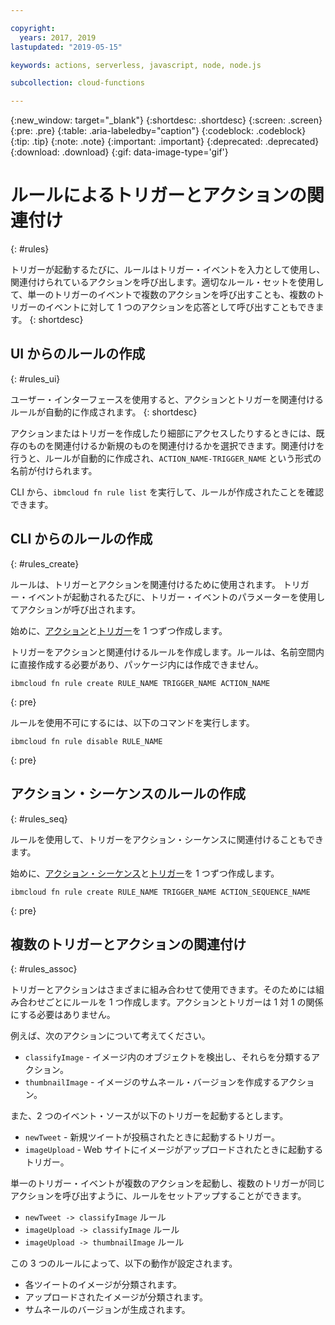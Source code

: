 ```yaml
---

copyright:
  years: 2017, 2019
lastupdated: "2019-05-15"

keywords: actions, serverless, javascript, node, node.js

subcollection: cloud-functions

---
```


{:new_window: target="_blank"}
{:shortdesc: .shortdesc}
{:screen: .screen}
{:pre: .pre}
{:table: .aria-labeledby="caption"}
{:codeblock: .codeblock}
{:tip: .tip}
{:note: .note}
{:important: .important}
{:deprecated: .deprecated}
{:download: .download}
{:gif: data-image-type='gif'}


# ルールによるトリガーとアクションの関連付け
{: #rules}

トリガーが起動するたびに、ルールはトリガー・イベントを入力として使用し、関連付けられているアクションを呼び出します。適切なルール・セットを使用して、単一のトリガーのイベントで複数のアクションを呼び出すことも、複数のトリガーのイベントに対して 1 つのアクションを応答として呼び出すこともできます。
{: shortdesc}


## UI からのルールの作成
{: #rules_ui}

ユーザー・インターフェースを使用すると、アクションとトリガーを関連付けるルールが自動的に作成されます。
{: shortdesc}

アクションまたはトリガーを作成したり細部にアクセスしたりするときには、既存のものを関連付けるか新規のものを関連付けるかを選択できます。関連付けを行うと、ルールが自動的に作成され、`ACTION_NAME-TRIGGER_NAME` という形式の名前が付けられます。

CLI から、`ibmcloud fn rule list` を実行して、ルールが作成されたことを確認できます。


## CLI からのルールの作成
{: #rules_create}

ルールは、トリガーとアクションを関連付けるために使用されます。 トリガー・イベントが起動されるたびに、トリガー・イベントのパラメーターを使用してアクションが呼び出されます。

始めに、[アクション](/docs/openwhisk?topic=cloud-functions-actions)と[トリガー](/docs/openwhisk?topic=cloud-functions-triggers)を 1 つずつ作成します。


トリガーをアクションと関連付けるルールを作成します。ルールは、名前空間内に直接作成する必要があり、パッケージ内には作成できません。
```
ibmcloud fn rule create RULE_NAME TRIGGER_NAME ACTION_NAME
```
{: pre}


ルールを使用不可にするには、以下のコマンドを実行します。
```
ibmcloud fn rule disable RULE_NAME
```
{: pre}


## アクション・シーケンスのルールの作成
{: #rules_seq}

ルールを使用して、トリガーをアクション・シーケンスに関連付けることもできます。

始めに、[アクション・シーケンス](/docs/openwhisk?topic=cloud-functions-actions#actions_seq)と[トリガー](/docs/openwhisk?topic=cloud-functions-triggers)を 1 つずつ作成します。

```
ibmcloud fn rule create RULE_NAME TRIGGER_NAME ACTION_SEQUENCE_NAME
```
{: pre}


## 複数のトリガーとアクションの関連付け
{: #rules_assoc}

トリガーとアクションはさまざまに組み合わせて使用できます。そのためには組み合わせごとにルールを 1 つ作成します。アクションとトリガーは 1 対 1 の関係にする必要はありません。

例えば、次のアクションについて考えてください。
- `classifyImage` - イメージ内のオブジェクトを検出し、それらを分類するアクション。
- `thumbnailImage` - イメージのサムネール・バージョンを作成するアクション。

また、2 つのイベント・ソースが以下のトリガーを起動するとします。
- `newTweet` - 新規ツイートが投稿されたときに起動するトリガー。
- `imageUpload` - Web サイトにイメージがアップロードされたときに起動するトリガー。

単一のトリガー・イベントが複数のアクションを起動し、複数のトリガーが同じアクションを呼び出すように、ルールをセットアップすることができます。
- `newTweet -> classifyImage` ルール
- `imageUpload -> classifyImage` ルール
- `imageUpload -> thumbnailImage` ルール

この 3 つのルールによって、以下の動作が設定されます。
- 各ツイートのイメージが分類されます。
- アップロードされたイメージが分類されます。
- サムネールのバージョンが生成されます。
